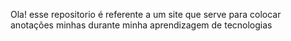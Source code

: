 Ola! esse repositorio é referente a um site que serve para colocar anotações minhas durante minha aprendizagem de tecnologias
